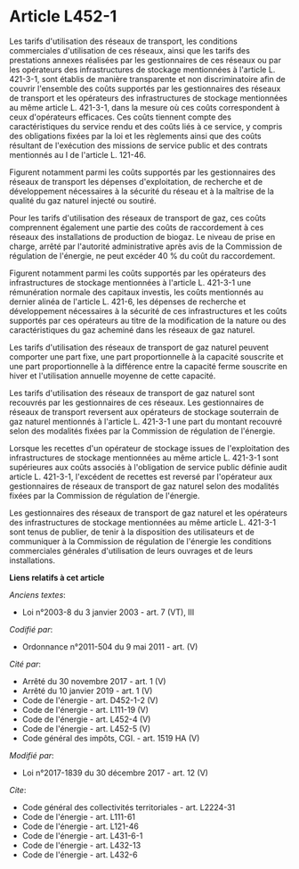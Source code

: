 # Article L452-1

Les tarifs d'utilisation des réseaux de transport, les conditions commerciales d'utilisation de ces réseaux, ainsi que les
tarifs des prestations annexes réalisées par les gestionnaires de ces réseaux ou par les opérateurs des infrastructures de
stockage mentionnées à l'article L. 421-3-1, sont établis de manière transparente et non discriminatoire afin de couvrir
l'ensemble des coûts supportés par les gestionnaires des réseaux de transport et les opérateurs des infrastructures de
stockage mentionnées au même article L. 421-3-1, dans la mesure où ces coûts correspondent à ceux d'opérateurs efficaces. Ces
coûts tiennent compte des caractéristiques du service rendu et des coûts liés à ce service, y compris des obligations fixées
par la loi et les règlements ainsi que des coûts résultant de l'exécution des missions de service public et des contrats
mentionnés au I de l'article L. 121-46.

Figurent notamment parmi les coûts supportés par les gestionnaires des réseaux de transport les dépenses d'exploitation, de
recherche et de développement nécessaires à la sécurité du réseau et à la maîtrise de la qualité du gaz naturel injecté ou
soutiré.

Pour les tarifs d'utilisation des réseaux de transport de gaz, ces coûts comprennent également une partie des coûts de
raccordement à ces réseaux des installations de production de biogaz. Le niveau de prise en charge, arrêté par l'autorité
administrative après avis de la Commission de régulation de l'énergie, ne peut excéder 40 % du coût du raccordement.

Figurent notamment parmi les coûts supportés par les opérateurs des infrastructures de stockage mentionnées à l'article L.
421-3-1 une rémunération normale des capitaux investis, les coûts mentionnés au dernier alinéa de l'article L. 421-6, les
dépenses de recherche et développement nécessaires à la sécurité de ces infrastructures et les coûts supportés par ces
opérateurs au titre de la modification de la nature ou des caractéristiques du gaz acheminé dans les réseaux de gaz naturel.

Les tarifs d'utilisation des réseaux de transport de gaz naturel peuvent comporter une part fixe, une part proportionnelle à
la capacité souscrite et une part proportionnelle à la différence entre la capacité ferme souscrite en hiver et l'utilisation
annuelle moyenne de cette capacité.

Les tarifs d'utilisation des réseaux de transport de gaz naturel sont recouvrés par les gestionnaires de ces réseaux. Les
gestionnaires de réseaux de transport reversent aux opérateurs de stockage souterrain de gaz naturel mentionnés à l'article
L. 421-3-1 une part du montant recouvré selon des modalités fixées par la Commission de régulation de l'énergie.

Lorsque les recettes d'un opérateur de stockage issues de l'exploitation des infrastructures de stockage mentionnées au même
article L. 421-3-1 sont supérieures aux coûts associés à l'obligation de service public définie audit article L. 421-3-1,
l'excédent de recettes est reversé par l'opérateur aux gestionnaires de réseaux de transport de gaz naturel selon des
modalités fixées par la Commission de régulation de l'énergie.

Les gestionnaires des réseaux de transport de gaz naturel et les opérateurs des infrastructures de stockage mentionnées au
même article L. 421-3-1 sont tenus de publier, de tenir à la disposition des utilisateurs et de communiquer à la Commission
de régulation de l'énergie les conditions commerciales générales d'utilisation de leurs ouvrages et de leurs installations.

**Liens relatifs à cet article**

_Anciens textes_:

  - Loi n°2003-8 du 3 janvier 2003 - art. 7 (VT), III

_Codifié par_:

  - Ordonnance n°2011-504 du 9 mai 2011 - art. (V)

_Cité par_:

  - Arrêté du 30 novembre 2017 - art. 1 (V)
  - Arrêté du 10 janvier 2019 - art. 1 (V)
  - Code de l'énergie - art. D452-1-2 (V)
  - Code de l'énergie - art. L111-19 (V)
  - Code de l'énergie - art. L452-4 (V)
  - Code de l'énergie - art. L452-5 (V)
  - Code général des impôts, CGI. - art. 1519 HA (V)

_Modifié par_:

  - Loi n°2017-1839 du 30 décembre 2017 - art. 12 (V)

_Cite_:

  - Code général des collectivités territoriales - art. L2224-31
  - Code de l'énergie - art. L111-61
  - Code de l'énergie - art. L121-46
  - Code de l'énergie - art. L431-6-1
  - Code de l'énergie - art. L432-13
  - Code de l'énergie - art. L432-6
